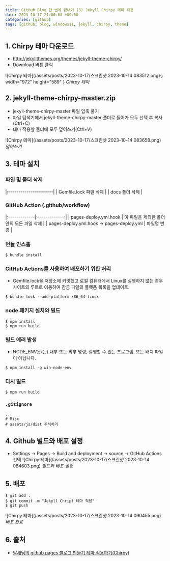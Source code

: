 ```yaml
---
title: GitHub Blog 한 번에 끝내기 (3) Jekyll Chirpy 테마 적용
date: 2023-10-17 21:00:00 +09:00
categories: [github]
tags: [github, blog, windows11, jekyll, chirpy, theme]
---
```


## 1. Chirpy 테마 다운로드

- http://jekyllthemes.org/themes/jekyll-theme-chirpy/
- Download 버튼 클릭

![Chirpy 테마](/assets/posts/2023-10-17/스크린샷 2023-10-14 083512.png){: width="972" height="589" }
_Chirpy 테마_

## 2. jekyll-theme-chirpy-master.zip

- jekyll-theme-chirpy-master 파일 압축 풀기
- 파일 탐색기에서 jekyll-theme-chirpy-master 폴더로 들어가 모두 선택 후 복사(Ctrl+C)
- 테마 적용할 폴더에 모두 덮어쓰기(Ctrl+V)

![Chirpy 테마](/assets/posts/2023-10-17/스크린샷 2023-10-14 083658.png)
_덮어쓰기_

## 3. 테마 설치

### 파일 및 폴더 삭제

|:----------------------|
| Gemfile.lock 파일 삭제 |
| docs 폴더 삭제 |

### GitHub Action (.github/workflow)

|:-------------|:-------------:|
| pages-deploy.yml.hook | 이 파일을 제외한 폴더 안의 모든 파일 삭제 |
| pages-deploy.yml.hook -> pages-deploy.yml | 파일명 변경 |

### 번들 인스톨

```console
$ bundle install
```

### GitHub Actions를 사용하여 배포하기 위한 처리

- Gemfile.lock을 저장소에 커밋했고 로컬 컴퓨터에서 Linux를 실행하지 않는 경우 사이트의 루트로 이동하여 잠금 파일의 플랫폼 목록을 업데이트.

```console
$ bundle lock --add-platform x86_64-linux
```

### node 패키지 설치와 빌드

```console
$ npm install
$ npm run build
```

### 빌드 에러 발생

- NODE_ENV은(는) 내부 또는 외부 명령, 실행할 수 있는 프로그램, 또는 배치 파일이 아닙니다.

```console
$ npm install -g win-node-env
```

### 다시 빌드

```console
$ npm run build
```

### `.gitignore`

```shell
...
# Misc
# assets/js/dist 주석처리
```

## 4. Github 빌드와 배포 설정

- Settings -> Pages -> Build and deployment -> source -> GitHub Actions 선택
  ![Chirpy 테마](/assets/posts/2023-10-17/스크린샷 2023-10-14 084603.png)
  _빌드와 배포 설정_

## 5. 배포

```console
$ git add .
$ git commit -m "Jekyll Chript 테마 적용"
$ git push
```

![Chirpy 테마](/assets/posts/2023-10-17/스크린샷 2023-10-14 090455.png)
_배포 완료_

## 6. 출처

- [달새님의 github pages 블로그 만들기 테마 적용하기(Chirpy)](https://ree31206.tistory.com/entry/github-pages-%EB%B8%94%EB%A1%9C%EA%B7%B8-%EB%A7%8C%EB%93%A4%EA%B8%B0-%ED%85%8C%EB%A7%88-%EC%A0%81%EC%9A%A9%ED%95%98%EA%B8%B0Chirpy/)
